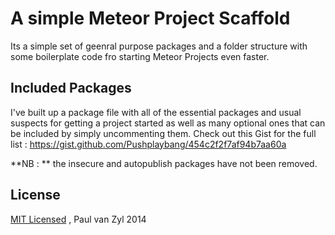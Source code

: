 # A simple Meteor Project Scaffold

Its a simple set of geenral purpose packages and a folder structure with some boilerplate code fro starting Meteor Projects even faster.

## Included Packages

I've built up a package file with all of the essential packages and usual suspects for getting a project started as well as many optional ones that can be included by simply uncommenting them.  Check out this Gist for the full list : https://gist.github.com/Pushplaybang/454c2f2f7af94b7aa60a

**NB : ** the insecure and autopublish packages have not been removed. 

## License
[MIT Licensed](https://github.com/Pushplaybang/knife/blob/master/LICENSE) , Paul van Zyl 2014
